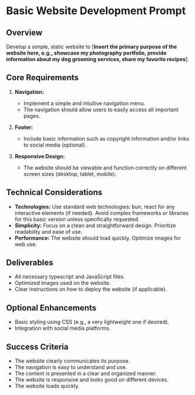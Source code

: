 # Basic Website Development Prompt

## Overview

Develop a simple, static website to [**Insert the primary purpose of the website here, e.g., showcase my photography portfolio, provide information about my dog grooming services, share my favorite recipes**].

## Core Requirements

1. **Navigation:**
    * Implement a simple and intuitive navigation menu.
    * The navigation should allow users to easily access all important pages.

2. **Footer:**
    * Include basic information such as copyright information and/or links to social media (optional).

3. **Responsive Design:**
    * The website should be viewable and function correctly on different screen sizes (desktop, tablet, mobile).

## Technical Considerations

* **Technologies:** Use standard web technologies: bun, react for any interactive elements (if needed). Avoid complex frameworks or libraries for this basic version unless specifically requested.
* **Simplicity:** Focus on a clean and straightforward design. Prioritize readability and ease of use.
* **Performance:** The website should load quickly. Optimize images for web use.

## Deliverables

* All necessary typescript and JavaScript files.
* Optimized images used on the website.
* Clear instructions on how to deploy the website (if applicable).

## Optional Enhancements

* Basic styling using CSS (e.g., a very lightweight one if desired).
* Integration with social media platforms.

## Success Criteria

* The website clearly communicates its purpose.
* The navigation is easy to understand and use.
* The content is presented in a clear and organized manner.
* The website is responsive and looks good on different devices.
* The website loads quickly.
